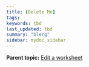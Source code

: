 ```yaml
---
title: [Delete Me]
tags:
keywords: tbd
last_updated: tbd
summary: "blerg"
sidebar: mydoc_sidebar
---
```



**Parent topic:** [Edit a worksheet](/pages/admin/worksheets/edit_worksheet.html)
